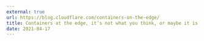 ```yaml
---
external: true
url: https://blog.cloudflare.com/containers-on-the-edge/
title: Containers at the edge, it’s not what you think, or maybe it is
date: 2021-04-17
---
```

